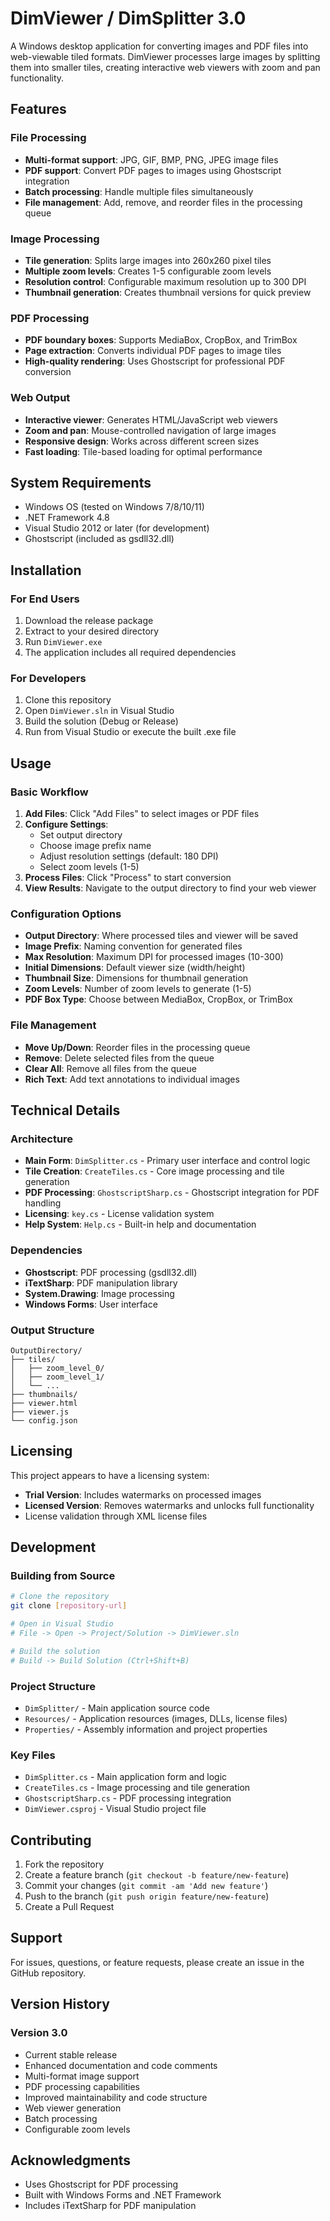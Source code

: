 # DimViewer / DimSplitter 3.0

A Windows desktop application for converting images and PDF files into web-viewable tiled formats. DimViewer processes large images by splitting them into smaller tiles, creating interactive web viewers with zoom and pan functionality.

## Features

### File Processing

- **Multi-format support**: JPG, GIF, BMP, PNG, JPEG image files
- **PDF support**: Convert PDF pages to images using Ghostscript integration
- **Batch processing**: Handle multiple files simultaneously
- **File management**: Add, remove, and reorder files in the processing queue

### Image Processing

- **Tile generation**: Splits large images into 260x260 pixel tiles
- **Multiple zoom levels**: Creates 1-5 configurable zoom levels
- **Resolution control**: Configurable maximum resolution up to 300 DPI
- **Thumbnail generation**: Creates thumbnail versions for quick preview

### PDF Processing

- **PDF boundary boxes**: Supports MediaBox, CropBox, and TrimBox
- **Page extraction**: Converts individual PDF pages to image tiles
- **High-quality rendering**: Uses Ghostscript for professional PDF conversion

### Web Output

- **Interactive viewer**: Generates HTML/JavaScript web viewers
- **Zoom and pan**: Mouse-controlled navigation of large images
- **Responsive design**: Works across different screen sizes
- **Fast loading**: Tile-based loading for optimal performance

## System Requirements

- Windows OS (tested on Windows 7/8/10/11)
- .NET Framework 4.8
- Visual Studio 2012 or later (for development)
- Ghostscript (included as gsdll32.dll)

## Installation

### For End Users

1. Download the release package
2. Extract to your desired directory
3. Run `DimViewer.exe`
4. The application includes all required dependencies

### For Developers

1. Clone this repository
2. Open `DimViewer.sln` in Visual Studio
3. Build the solution (Debug or Release)
4. Run from Visual Studio or execute the built .exe file

## Usage

### Basic Workflow

1. **Add Files**: Click "Add Files" to select images or PDF files
2. **Configure Settings**:
   - Set output directory
   - Choose image prefix name
   - Adjust resolution settings (default: 180 DPI)
   - Select zoom levels (1-5)
3. **Process Files**: Click "Process" to start conversion
4. **View Results**: Navigate to the output directory to find your web viewer

### Configuration Options

- **Output Directory**: Where processed tiles and viewer will be saved
- **Image Prefix**: Naming convention for generated files
- **Max Resolution**: Maximum DPI for processed images (10-300)
- **Initial Dimensions**: Default viewer size (width/height)
- **Thumbnail Size**: Dimensions for thumbnail generation
- **Zoom Levels**: Number of zoom levels to generate (1-5)
- **PDF Box Type**: Choose between MediaBox, CropBox, or TrimBox

### File Management

- **Move Up/Down**: Reorder files in the processing queue
- **Remove**: Delete selected files from the queue
- **Clear All**: Remove all files from the queue
- **Rich Text**: Add text annotations to individual images

## Technical Details

### Architecture

- **Main Form**: `DimSplitter.cs` - Primary user interface and control logic
- **Tile Creation**: `CreateTiles.cs` - Core image processing and tile generation
- **PDF Processing**: `GhostscriptSharp.cs` - Ghostscript integration for PDF handling
- **Licensing**: `key.cs` - License validation system
- **Help System**: `Help.cs` - Built-in help and documentation

### Dependencies

- **Ghostscript**: PDF processing (gsdll32.dll)
- **iTextSharp**: PDF manipulation library
- **System.Drawing**: Image processing
- **Windows Forms**: User interface

### Output Structure

```
OutputDirectory/
├── tiles/
│   ├── zoom_level_0/
│   ├── zoom_level_1/
│   └── ...
├── thumbnails/
├── viewer.html
├── viewer.js
└── config.json
```

## Licensing

This project appears to have a licensing system:

- **Trial Version**: Includes watermarks on processed images
- **Licensed Version**: Removes watermarks and unlocks full functionality
- License validation through XML license files

## Development

### Building from Source

```bash
# Clone the repository
git clone [repository-url]

# Open in Visual Studio
# File -> Open -> Project/Solution -> DimViewer.sln

# Build the solution
# Build -> Build Solution (Ctrl+Shift+B)
```

### Project Structure

- `DimSplitter/` - Main application source code
- `Resources/` - Application resources (images, DLLs, license files)
- `Properties/` - Assembly information and project properties

### Key Files

- `DimSplitter.cs` - Main application form and logic
- `CreateTiles.cs` - Image processing and tile generation
- `GhostscriptSharp.cs` - PDF processing integration
- `DimViewer.csproj` - Visual Studio project file

## Contributing

1. Fork the repository
2. Create a feature branch (`git checkout -b feature/new-feature`)
3. Commit your changes (`git commit -am 'Add new feature'`)
4. Push to the branch (`git push origin feature/new-feature`)
5. Create a Pull Request

## Support

For issues, questions, or feature requests, please create an issue in the GitHub repository.

## Version History

### Version 3.0

- Current stable release
- Enhanced documentation and code comments
- Multi-format image support
- PDF processing capabilities
- Improved maintainability and code structure
- Web viewer generation
- Batch processing
- Configurable zoom levels

## Acknowledgments

- Uses Ghostscript for PDF processing
- Built with Windows Forms and .NET Framework
- Includes iTextSharp for PDF manipulation
